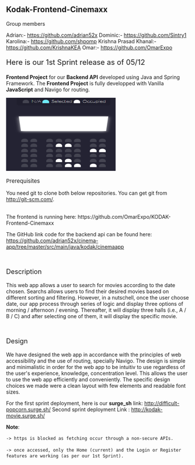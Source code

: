 ## Kodak-Frontend-Cinemaxx

Group members

Adrian:-	https://github.com/adrian52x
Dominic:-	https://github.com/Sintry1
Karolina:-	https://github.com/shpomp
Krishna Prasad Khanal:-	https://github.com/KrishnaKEA
Omar:-	https://github.com/OmarExpo


<p style="font-size:20px">Here is our 1st Sprint release as of 05/12</p> 

<strong>Frontend Project</strong> for our <strong>Backend API</strong> developed using Java and Spring Framework. The <strong>Frontend Project</strong> is fully developped with Vanilla <strong>JavaScript</strong> and Navigo for routing.

<img src="/picture/cinemaView.png" alt="cinemaView" width="300" height="200"/>
<br/>
<p style="font-size:15px">Prerequisites</p>

You need git to clone both below repositories. You can get git from http://git-scm.com/.

<br/>
The frontend is running here: https://github.com/OmarExpo/KODAK-Frontend-Cinemaxx

The GitHub link code for the backend api can be found here: https://github.com/adrian52x/cinema-app/tree/master/src/main/java/kodak/cinemaapp


<br/>
<p style="font-size:18px">Description</p>

This web app allows a user to search for movies according to the date chosen. Searchs allows users to find their desired movies based on different sorting and filtering. However, in a nutschell, once the user choose date, our app process through series of logic and display three options of morning / afternoon / evening. Thereafter, it will display three halls (i.e., A / B / C)  and after selecting one of them, it will display the specific movie.


<br/>
<p style="font-size:18px">Design</p>

We have designed the web app in accordance with the principles of web accessibility and the use of routing, specially Navigo.
The design is simple and minimalistic in order for the web app to be intuitiv to use regardless of the user's experience, knowledge, concentration level. This allows the user to use the web app efficiently and conveniently.
The specific design choices we made were a clean layout with few elements and readable font sizes.


For the first sprint deployment, here is our <strong>surge_sh</strong> link: http://difficult-popcorn.surge.sh/
Second sprint deployment Link : http://kodak-movie.surge.sh/

 <strong>Note</strong>: 
 
    -> https is blocked as fetching occur through a non-secure APIs.
    
    -> once accessed, only the Home (current) and the Login or Register features are working (as per our 1st Sprint).



    
